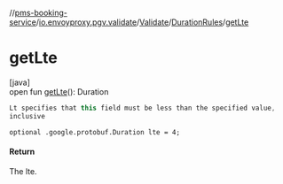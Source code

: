//[pms-booking-service](../../../../index.md)/[io.envoyproxy.pgv.validate](../../index.md)/[Validate](../index.md)/[DurationRules](index.md)/[getLte](get-lte.md)

# getLte

[java]\
open fun [getLte](get-lte.md)(): Duration

```kotlin
Lt specifies that this field must be less than the specified value,
inclusive

```
`optional .google.protobuf.Duration lte = 4;`

#### Return

The lte.